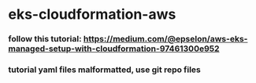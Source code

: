 # eks-cloudformation-aws
### follow this tutorial: https://medium.com/@epselon/aws-eks-managed-setup-with-cloudformation-97461300e952
### tutorial yaml files malformatted, use git repo files 
